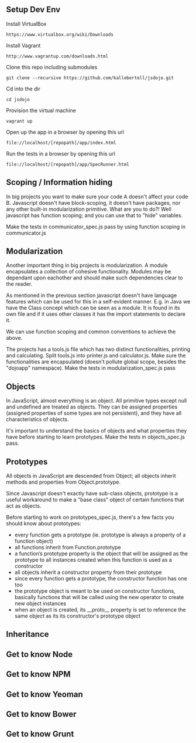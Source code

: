 Setup Dev Env
-------------

Install VirtualBox
    
    https://www.virtualbox.org/wiki/Downloads
    

Install Vagrant
    
    http://www.vagrantup.com/downloads.html 
    

Clone this repo including submodules

    git clone --recursive https://github.com/kallebertell/jsdojo.git
    

Cd into the dir
    
    cd jsdojo
    

Provision the virtual machine
    
    vagrant up


Open up the app in a browser by opening this url
    
    file://localhost/[repopath]/app/index.html


Run the tests in a browser by opening this url
    
    file://localhost/[repopath]/app/SpecRunner.html


Scoping / Information hiding
-------------------------
In big projects you want to make sure your code A doesn't affect your code B.
Javascript doesn't have block-scoping, it doesn't have packages, nor any other built-in modularization primitive.
What are you to do?!
Well javascript has function scoping; and you can use that to "hide" variables.

Make the tests in communicator_spec.js pass by using function scoping in communicator.js



Modularization
-------------------------
Another important thing in big projects is modularization. 
A module encapsulates a collection of cohesive functionality.
Modules may be dependant upon eachother and should make such dependencies clear to the reader.

As mentioned in the previous section javascript doesn't have language features which can be used for this in a self-evident manner. E.g. in Java we have the Class concept which can be seen as a module. It is found in its own file and if it uses other classes it has the import statements to declare it.

We can use function scoping and common conventions to achieve the above.

The projects has a tools.js file which has two distinct functionalities, printing and calculating.
Split tools.js into printer.js and calculator.js.
Make sure the functionalities are encapsulated (doesn't pollute global scope, besides the "dojoapp" namespace). 
Make the tests in modularization_spec.js pass


Objects
-------------------------

In JavaScript, almost everything is an object. All primitive types except null and undefined are treated as objects. They can be assigned properties (assigned properties of some types are not persistent), and they have all characteristics of objects.

It's important to understand the basics of objects and what properties they have before starting to learn prototypes. 
Make the tests in objects_spec.js pass.

Prototypes
-------------------------

All objects in JavaScript are descended from Object; all objects inherit methods and properties from Object.prototype.

Since Javascript doesn't exactly have sub-class objects, prototype is a useful workaround to make a "base class" object of certain functions that act as objects.

Before starting to work on prototypes_spec.js, there's a few facts you should know about prototypes:

* every function gets a prototype (ie. prototype is always a property of a function object)
* all functions inherit from Function.prototype
* a function’s prototype property is the object that will be assigned as the prototype to all instances created when this function is used as a constructor
* all objects inherit a constructor property from their prototype
* since every function gets a prototype, the constructor function has one too
* the prototype object is meant to be used on constructor functions, basically functions that will be called using the new operator to create new object instances
* when an object is created, its \_\_proto\_\_ property is set to reference the same object as its its constructor's prototype object


Inheritance
-------------------------


Get to know Node
-------------------------


Get to know NPM
-------------------------


Get to know Yeoman
-------------------------


Get to know Bower
-------------------------


Get to know Grunt
-------------------------

